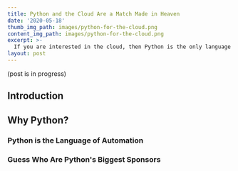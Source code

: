 ```yaml
---
title: Python and the Cloud Are a Match Made in Heaven
date: '2020-05-18'
thumb_img_path: images/python-for-the-cloud.png
content_img_path: images/python-for-the-cloud.png
excerpt: >-
  If you are interested in the cloud, then Python is the only language you need to master
layout: post
---
```

(post is in progress)

## Introduction

## Why Python?

### Python is the Language of Automation

### Guess Who Are Python's Biggest Sponsors



